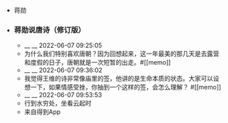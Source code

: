- 蒋勋
- ### 蒋勋说唐诗（修订版）
    - __ __ 2022-06-07 09:25:05
    - 为什么我们特别喜欢唐朝？因为回想起来，这一年最美的那几天是去露营和度假的日子，唐朝就是一次短暂的出走。#[[memo]]
    - __ __ 2022-06-07 09:36:02
    - 我觉得王维的诗非常像庙里的签，他讲的是生命本质的状态。大家可以设想一下，如果情感受挫，你抽到一个这样的签，会怎么理解？
#[[memo]]
    - __ __ 2022-06-07 09:53:53
    - 行到水穷处，坐看云起时
    - 来自得到App
